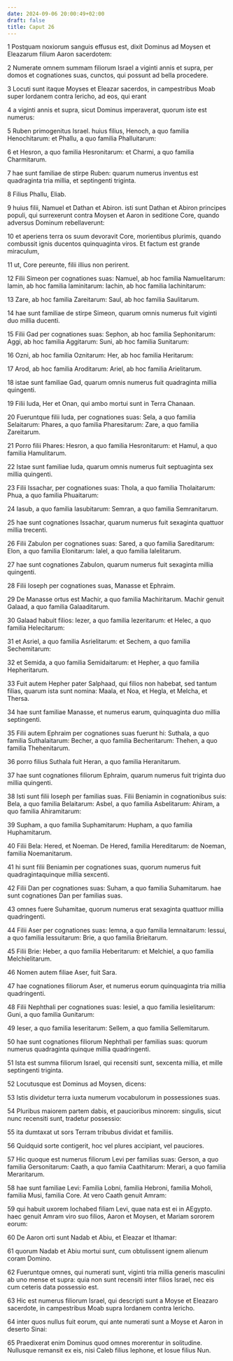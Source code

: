 ```yaml
---
date: 2024-09-06 20:00:49+02:00
draft: false
title: Caput 26
---
```





1 Postquam noxiorum sanguis effusus est, dixit Dominus ad Moysen et Eleazarum filium Aaron sacerdotem:

2 Numerate omnem summam filiorum Israel a viginti annis et supra, per domos et cognationes suas, cunctos, qui possunt ad bella procedere.

3 Locuti sunt itaque Moyses et Eleazar sacerdos, in campestribus Moab super Iordanem contra Iericho, ad eos, qui erant

4 a viginti annis et supra, sicut Dominus imperaverat, quorum iste est numerus:

5 Ruben primogenitus Israel. huius filius, Henoch, a quo familia Henochitarum: et Phallu, a quo familia Phalluitarum:

6 et Hesron, a quo familia Hesronitarum: et Charmi, a quo familia Charmitarum.

7 hae sunt familiae de stirpe Ruben: quarum numerus inventus est quadraginta tria millia, et septingenti triginta.

8 Filius Phallu, Eliab.

9 huius filii, Namuel et Dathan et Abiron. isti sunt Dathan et Abiron principes populi, qui surrexerunt contra Moysen et Aaron in seditione Core, quando adversus Dominum rebellaverunt:

10 et aperiens terra os suum devoravit Core, morientibus plurimis, quando combussit ignis ducentos quinquaginta viros. Et factum est grande miraculum,

11 ut, Core pereunte, filii illius non perirent.

12 Filii Simeon per cognationes suas: Namuel, ab hoc familia Namuelitarum: Iamin, ab hoc familia Iaminitarum: Iachin, ab hoc familia Iachinitarum:

13 Zare, ab hoc familia Zareitarum: Saul, ab hoc familia Saulitarum.

14 hae sunt familiae de stirpe Simeon, quarum omnis numerus fuit viginti duo millia ducenti.

15 Filii Gad per cognationes suas: Sephon, ab hoc familia Sephonitarum: Aggi, ab hoc familia Aggitarum: Suni, ab hoc familia Sunitarum:

16 Ozni, ab hoc familia Oznitarum: Her, ab hoc familia Heritarum:

17 Arod, ab hoc familia Aroditarum: Ariel, ab hoc familia Arielitarum.

18 istae sunt familiae Gad, quarum omnis numerus fuit quadraginta millia quingenti.

19 Filii Iuda, Her et Onan, qui ambo mortui sunt in Terra Chanaan.

20 Fueruntque filii Iuda, per cognationes suas: Sela, a quo familia Selaitarum: Phares, a quo familia Pharesitarum: Zare, a quo familia Zareitarum.

21 Porro filii Phares: Hesron, a quo familia Hesronitarum: et Hamul, a quo familia Hamulitarum.

22 Istae sunt familiae Iuda, quarum omnis numerus fuit septuaginta sex millia quingenti.

23 Filii Issachar, per cognationes suas: Thola, a quo familia Tholaitarum: Phua, a quo familia Phuaitarum:

24 Iasub, a quo familia Iasubitarum: Semran, a quo familia Semranitarum.

25 hae sunt cognationes Issachar, quarum numerus fuit sexaginta quattuor millia trecenti.

26 Filii Zabulon per cognationes suas: Sared, a quo familia Sareditarum: Elon, a quo familia Elonitarum: Ialel, a quo familia Ialelitarum.

27 hae sunt cognationes Zabulon, quarum numerus fuit sexaginta millia quingenti.

28 Filii Ioseph per cognationes suas, Manasse et Ephraim.

29 De Manasse ortus est Machir, a quo familia Machiritarum. Machir genuit Galaad, a quo familia Galaaditarum.

30 Galaad habuit filios: Iezer, a quo familia Iezeritarum: et Helec, a quo familia Helecitarum:

31 et Asriel, a quo familia Asrielitarum: et Sechem, a quo familia Sechemitarum:

32 et Semida, a quo familia Semidaitarum: et Hepher, a quo familia Hepheritarum.

33 Fuit autem Hepher pater Salphaad, qui filios non habebat, sed tantum filias, quarum ista sunt nomina: Maala, et Noa, et Hegla, et Melcha, et Thersa.

34 hae sunt familiae Manasse, et numerus earum, quinquaginta duo millia septingenti.

35 Filii autem Ephraim per cognationes suas fuerunt hi: Suthala, a quo familia Suthalaitarum: Becher, a quo familia Becheritarum: Thehen, a quo familia Thehenitarum.

36 porro filius Suthala fuit Heran, a quo familia Heranitarum.

37 hae sunt cognationes filiorum Ephraim, quarum numerus fuit triginta duo millia quingenti.

38 Isti sunt filii Ioseph per familias suas. Filii Beniamin in cognationibus suis: Bela, a quo familia Belaitarum: Asbel, a quo familia Asbelitarum: Ahiram, a quo familia Ahiramitarum:

39 Supham, a quo familia Suphamitarum: Hupham, a quo familia Huphamitarum.

40 Filii Bela: Hered, et Noeman. De Hered, familia Hereditarum: de Noeman, familia Noemanitarum.

41 hi sunt filii Beniamin per cognationes suas, quorum numerus fuit quadragintaquinque millia sexcenti.

42 Filii Dan per cognationes suas: Suham, a quo familia Suhamitarum. hae sunt cognationes Dan per familias suas.

43 omnes fuere Suhamitae, quorum numerus erat sexaginta quattuor millia quadringenti.

44 Filii Aser per cognationes suas: Iemna, a quo familia Iemnaitarum: Iessui, a quo familia Iessuitarum: Brie, a quo familia Brieitarum.

45 Filii Brie: Heber, a quo familia Heberitarum: et Melchiel, a quo familia Melchielitarum.

46 Nomen autem filiae Aser, fuit Sara.

47 hae cognationes filiorum Aser, et numerus eorum quinquaginta tria millia quadringenti.

48 Filii Nephthali per cognationes suas: Iesiel, a quo familia Iesielitarum: Guni, a quo familia Gunitarum:

49 Ieser, a quo familia Ieseritarum: Sellem, a quo familia Sellemitarum.

50 hae sunt cognationes filiorum Nephthali per familias suas: quorum numerus quadraginta quinque millia quadringenti.

51 Ista est summa filiorum Israel, qui recensiti sunt, sexcenta millia, et mille septingenti triginta.

52 Locutusque est Dominus ad Moysen, dicens:

53 Istis dividetur terra iuxta numerum vocabulorum in possessiones suas.

54 Pluribus maiorem partem dabis, et paucioribus minorem: singulis, sicut nunc recensiti sunt, tradetur possessio:

55 ita dumtaxat ut sors Terram tribubus dividat et familiis.

56 Quidquid sorte contigerit, hoc vel plures accipiant, vel pauciores.

57 Hic quoque est numerus filiorum Levi per familias suas: Gerson, a quo familia Gersonitarum: Caath, a quo famiia Caathitarum: Merari, a quo familia Meraritarum.

58 hae sunt familiae Levi: Familia Lobni, familia Hebroni, familia Moholi, familia Musi, familia Core. At vero Caath genuit Amram:

59 qui habuit uxorem Iochabed filiam Levi, quae nata est ei in AEgypto. haec genuit Amram viro suo filios, Aaron et Moysen, et Mariam sororem eorum:

60 De Aaron orti sunt Nadab et Abiu, et Eleazar et Ithamar:

61 quorum Nadab et Abiu mortui sunt, cum obtulissent ignem alienum coram Domino.

62 Fueruntque omnes, qui numerati sunt, viginti tria millia generis masculini ab uno mense et supra: quia non sunt recensiti inter filios Israel, nec eis cum ceteris data possessio est.

63 Hic est numerus filiorum Israel, qui descripti sunt a Moyse et Eleazaro sacerdote, in campestribus Moab supra Iordanem contra Iericho.

64 inter quos nullus fuit eorum, qui ante numerati sunt a Moyse et Aaron in deserto Sinai:

65 Praedixerat enim Dominus quod omnes morerentur in solitudine. Nullusque remansit ex eis, nisi Caleb filius Iephone, et Iosue filius Nun.

